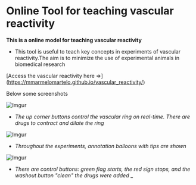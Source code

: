 # Online Tool for teaching vascular reactivity

**This is a online model for teaching vascular reactivity**

* This tool is useful to teach key concepts in experiments of vascular reactivity.The aim is to minimize the use of experimental animals in biomedical research

[Access the vascular reactivity here =>] (https://mmarmelomartelo.github.io/vascular_reactivity/)
 
Below some screenshots

![Imgur](https://i.imgur.com/xH4OEcw.png)

* _The up corner buttons control the vascular ring on real-time. There are drugs to contract and dilate the ring_

![Imgur](https://i.imgur.com/Rr2cZ9T.png)

* _Throughout the experiments,  annotation balloons with tips are shown_


![Imgur](https://i.imgur.com/asC7Hcb.png)

* _There are control buttons: green flag starts, the red sign stops, and the washout button "clean" the drugs were added_ _